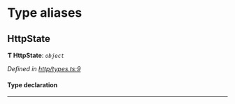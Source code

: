 

# Type aliases

<a id="httpstate"></a>

##  HttpState

**Ƭ HttpState**: *`object`*

*Defined in [http/types.ts:9](https://github.com/polkadot-js/api/blob/0e73f22/packages/rpc-provider/src/http/types.ts#L9)*

#### Type declaration

___


